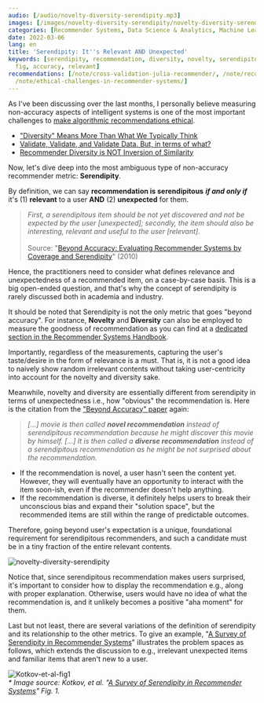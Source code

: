 ```yaml
---
audio: [/audio/novelty-diversity-serendipity.mp3]
images: [/images/novelty-diversity-serendipity/novelty-diversity-serendipity.png]
categories: [Recommender Systems, Data Science & Analytics, Machine Learning]
date: 2022-03-06
lang: en
title: 'Serendipity: It''s Relevant AND Unexpected'
keywords: [serendipity, recommendation, diversity, novelty, serendipitous, user, kotkov,
  fig, accuracy, relevant]
recommendations: [/note/cross-validation-julia-recommender/, /note/recommender-diversity/,
  /note/ethical-challenges-in-recommender-systems/]
---
```


As I've been discussing over the last months, I personally believe measuring non-accuracy aspects of intelligent systems is one of the most important challenges to [make algorithmic recommendations ethical](/note/ethical-challenges-in-recommender-systems/).

- ["Diversity" Means More Than What We Typically Think](/note/the-power-of-diverse-thinking/)
- [Validate, Validate, and Validate Data. But, in terms of what?](/note/data-validation/)
- [Recommender Diversity is NOT Inversion of Similarity](/note/recommender-diversity/)

Now, let's dive deep into the most ambiguous type of non-accuracy recommender metric: **Serendipity**.

By definition, we can say **recommendation is serendipitous** ***if and only if*** it's (1) **relevant** to a user **AND** (2) **unexpected** for them.

> *First, a serendipitous item should be not yet discovered and not be expected by the user [unexpected]; secondly, the item should also be interesting, relevant and useful to the user [relevant].*<br/><br/>Source: "[Beyond Accuracy: Evaluating Recommender Systems by Coverage and Serendipity](https://dl.acm.org/doi/10.1145/1864708.1864761)" (2010)

Hence, the practitioners need to consider what defines relevance and unexpectedness of a recommended item, on a case-by-case basis. This is a big open-ended question, and that's why the concept of serendipity is rarely discussed both in academia and industry.

It should be noted that Serendipity is not the only metric that goes "beyond accuracy". For instance, **Novelty** and **Diversity** can also be employed to measure the goodness of recommendation as you can find at a [dedicated section in the Recommender Systems Handbook](https://link.springer.com/chapter/10.1007/978-1-4899-7637-6_8).

Importantly, regardless of the measurements, capturing the user's taste/desire in the form of relevance is a must. That is, it is not a good idea to naively show random irrelevant contents without taking user-centricity into account for the novelty and diversity sake.

Meanwhile, novelty and diversity are essentially different from serendipity in terms of unexpectedness i.e., how "obvious" the recommendation is. Here is the citation from the ["Beyond Accuracy" paper](https://dl.acm.org/doi/10.1145/1864708.1864761) again:

> *[...] movie is then called **novel recommendation** instead of serendipitous recommendation because he might discover this movie by himself. [...] It is then called a **diverse recommendation** instead of a serendipitous recommendation as he might be not surprised about the recommendation.*

- If the recommendation is novel, a user hasn't seen the content yet. However, they will eventually have an opportunity to interact with the item soon-ish, even if the recommender doesn't help anything.
- If the recommendation is diverse, it definitely helps users to break their unconscious bias and expand their "solution space", but the recommended items are still within the range of predictable outcomes.

Therefore, going beyond user's expectation is a unique, foundational requirement for serendipitous recommenders, and such a candidate must be in a tiny fraction of the entire relevant contents.

![novelty-diversity-serendipity](/images/novelty-diversity-serendipity/novelty-diversity-serendipity.png)

Notice that, since serendipitous recommendation makes users surprised, it's important to consider how to display the recommendation e.g., along with proper explanation. Otherwise, users would have no idea of what the recommendation is, and it unlikely becomes a positive "aha moment" for them.

Last but not least, there are several variations of the definition of serendipity and its relationship to the other metrics. To give an example, "[A Survey of Serendipity in Recommender Systems](https://dl.acm.org/doi/10.1016/j.knosys.2016.08.014)" illustrates the problem spaces as follows, which extends the discussion to e.g., irrelevant unexpected items and familiar items that aren't new to a user.

![Kotkov-et-al-fig1](/images/novelty-diversity-serendipity/Kotkov-et-al-fig1.png)<br/>_\* Image source: Kotkov, et al. "[A Survey of Serendipity in Recommender Systems](https://dl.acm.org/doi/10.1016/j.knosys.2016.08.014)" Fig. 1._
